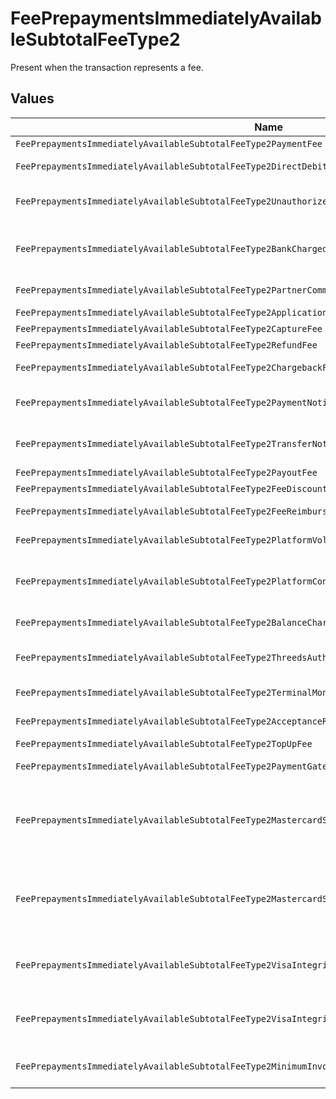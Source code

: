 # FeePrepaymentsImmediatelyAvailableSubtotalFeeType2

Present when the transaction represents a fee.


## Values

| Name                                                                                                  | Value                                                                                                 |
| ----------------------------------------------------------------------------------------------------- | ----------------------------------------------------------------------------------------------------- |
| `FeePrepaymentsImmediatelyAvailableSubtotalFeeType2PaymentFee`                                        | payment-fee                                                                                           |
| `FeePrepaymentsImmediatelyAvailableSubtotalFeeType2DirectDebitFailureFee`                             | direct-debit-failure-fee                                                                              |
| `FeePrepaymentsImmediatelyAvailableSubtotalFeeType2UnauthorizedDirectDebitFee`                        | unauthorized-direct-debit-fee                                                                         |
| `FeePrepaymentsImmediatelyAvailableSubtotalFeeType2BankChargedDirectDebitFailureFee`                  | bank-charged-direct-debit-failure-fee                                                                 |
| `FeePrepaymentsImmediatelyAvailableSubtotalFeeType2PartnerCommission`                                 | partner-commission                                                                                    |
| `FeePrepaymentsImmediatelyAvailableSubtotalFeeType2ApplicationFee`                                    | application-fee                                                                                       |
| `FeePrepaymentsImmediatelyAvailableSubtotalFeeType2CaptureFee`                                        | capture-fee                                                                                           |
| `FeePrepaymentsImmediatelyAvailableSubtotalFeeType2RefundFee`                                         | refund-fee                                                                                            |
| `FeePrepaymentsImmediatelyAvailableSubtotalFeeType2ChargebackFee`                                     | chargeback-fee                                                                                        |
| `FeePrepaymentsImmediatelyAvailableSubtotalFeeType2PaymentNotificationFee`                            | payment-notification-fee                                                                              |
| `FeePrepaymentsImmediatelyAvailableSubtotalFeeType2TransferNotificationFee`                           | transfer-notification-fee                                                                             |
| `FeePrepaymentsImmediatelyAvailableSubtotalFeeType2PayoutFee`                                         | payout-fee                                                                                            |
| `FeePrepaymentsImmediatelyAvailableSubtotalFeeType2FeeDiscount`                                       | fee-discount                                                                                          |
| `FeePrepaymentsImmediatelyAvailableSubtotalFeeType2FeeReimbursement`                                  | fee-reimbursement                                                                                     |
| `FeePrepaymentsImmediatelyAvailableSubtotalFeeType2PlatformVolumeFee`                                 | platform-volume-fee                                                                                   |
| `FeePrepaymentsImmediatelyAvailableSubtotalFeeType2PlatformConnectedOrganizationsFee`                 | platform-connected-organizations-fee                                                                  |
| `FeePrepaymentsImmediatelyAvailableSubtotalFeeType2BalanceChargeFee`                                  | balance-charge-fee                                                                                    |
| `FeePrepaymentsImmediatelyAvailableSubtotalFeeType2ThreedsAuthenticationAttemptFee`                   | 3ds-authentication-attempt-fee                                                                        |
| `FeePrepaymentsImmediatelyAvailableSubtotalFeeType2TerminalMonthlyFee`                                | terminal-monthly-fee                                                                                  |
| `FeePrepaymentsImmediatelyAvailableSubtotalFeeType2AcceptanceRiskFee`                                 | acceptance-risk-fee                                                                                   |
| `FeePrepaymentsImmediatelyAvailableSubtotalFeeType2TopUpFee`                                          | top-up-fee                                                                                            |
| `FeePrepaymentsImmediatelyAvailableSubtotalFeeType2PaymentGatewayFee`                                 | payment-gateway-fee                                                                                   |
| `FeePrepaymentsImmediatelyAvailableSubtotalFeeType2MastercardSpecialtyMerchantProgramProcessingFee`   | mastercard-specialty-merchant-program-processing-fee                                                  |
| `FeePrepaymentsImmediatelyAvailableSubtotalFeeType2MastercardSpecialtyMerchantProgramRegistrationFee` | mastercard-specialty-merchant-program-registration-fee                                                |
| `FeePrepaymentsImmediatelyAvailableSubtotalFeeType2VisaIntegrityRiskProgramProcessingFee`             | visa-integrity-risk-program-processing-fee                                                            |
| `FeePrepaymentsImmediatelyAvailableSubtotalFeeType2VisaIntegrityRiskProgramRegistrationFee`           | visa-integrity-risk-program-registration-fee                                                          |
| `FeePrepaymentsImmediatelyAvailableSubtotalFeeType2MinimumInvoiceAmountFee`                           | minimum-invoice-amount-fee                                                                            |